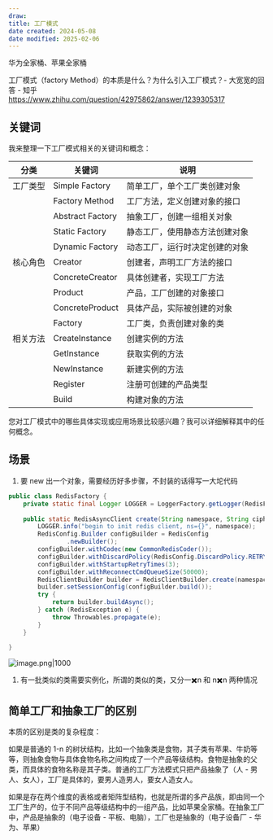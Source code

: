 ```yaml
---
draw:
title: 工厂模式
date created: 2024-05-08
date modified: 2025-02-06
---
```


华为全家桶、苹果全家桶

<!-- more -->

工厂模式（factory Method）的本质是什么？为什么引入工厂模式？- 大宽宽的回答 - 知乎  
https://www.zhihu.com/question/42975862/answer/1239305317

## 关键词

我来整理一下工厂模式相关的关键词和概念：

| 分类   | 关键词              | 说明              |
| ---- | ---------------- | --------------- |
| 工厂类型 | Simple Factory   | 简单工厂，单个工厂类创建对象  |
|      | Factory Method   | 工厂方法，定义创建对象的接口  |
|      | Abstract Factory | 抽象工厂，创建一组相关对象   |
|      | Static Factory   | 静态工厂，使用静态方法创建对象 |
|      | Dynamic Factory  | 动态工厂，运行时决定创建的对象 |
| 核心角色 | Creator          | 创建者，声明工厂方法的接口   |
|      | ConcreteCreator  | 具体创建者，实现工厂方法    |
|      | Product          | 产品，工厂创建的对象接口    |
|      | ConcreteProduct  | 具体产品，实际被创建的对象   |
|      | Factory          | 工厂类，负责创建对象的类    |
| 相关方法 | CreateInstance   | 创建实例的方法         |
|      | GetInstance      | 获取实例的方法         |
|      | NewInstance      | 新建实例的方法         |
|      | Register         | 注册可创建的产品类型      |
|      | Build            | 构建对象的方法         |

您对工厂模式中的哪些具体实现或应用场景比较感兴趣？我可以详细解释其中的任何概念。

## 场景

1. 要 new 出一个对象，需要经历好多步骤，不封装的话得写一大坨代码

```java
public class RedisFactory {  
    private static final Logger LOGGER = LoggerFactory.getLogger(RedisFactory.class);  
  
    public static RedisAsyncClient create(String namespace, String cipher) {  
        LOGGER.info("begin to init redis client, ns={}", namespace);  
        RedisConfig.Builder configBuilder = RedisConfig  
                .newBuilder();  
        configBuilder.withCodec(new CommonRedisCoder());  
        configBuilder.withDiscardPolicy(RedisConfig.DiscardPolicy.RETRY_ON_RECONNECTED); // 连接是异步的, 在连上之前cmd可以入队列  
        configBuilder.withStartupRetryTimes(3);  
        configBuilder.withReconnectCmdQueueSize(50000);  
        RedisClientBuilder builder = RedisClientBuilder.create(namespace, cipher);  
        builder.setSessionConfig(configBuilder.build());  
        try {  
            return builder.buildAsync();  
        } catch (RedisException e) {  
            throw Throwables.propagate(e);  
        }  
    }  
  
}
```

![image.png|1000](https://imagehosting4picgo.oss-cn-beijing.aliyuncs.com/imagehosting/fix-dir%2Fpicgo%2Fpicgo-clipboard-images%2F2024%2F05%2F09%2F20-32-56-91714027d79dc1b8bd8b14baac26cc80-20240509203255-e4637d.png)

1. 有一批类似的类需要实例化，所谓的类似的类，又分一✖️n 和 n✖️n 两种情况

## 简单工厂和抽象工厂的区别

本质的区别是类的复杂程度：

如果是普通的 1-n 的树状结构，比如一个抽象类是食物，其子类有苹果、牛奶等等，则抽象食物与具体食物名称之间构成了一个产品等级结构。食物是抽象的父类，而具体的食物名称是其子类。普通的工厂方法模式只把产品抽象了（人 - 男人、女人），工厂是具体的，要男人造男人，要女人造女人。

如果是存在两个维度的表格或者矩阵型结构，也就是所谓的多产品族，即由同一个工厂生产的，位于不同产品等级结构中的一组产品，比如苹果全家桶。在抽象工厂中，产品是抽象的（电子设备 - 平板、电脑），工厂也是抽象的（电子设备厂 - 华为、苹果）

